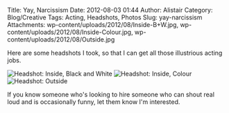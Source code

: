 Title: Yay, Narcissism 
Date: 2012-08-03 01:44
Author: Alistair
Category: Blog/Creative
Tags: Acting, Headshots, Photos
Slug: yay-narcissism
Attachments: wp-content/uploads/2012/08/Inside-B+W.jpg, wp-content/uploads/2012/08/Inside-Colour.jpg, wp-content/uploads/2012/08/Outside.jpg

Here are some headshots I took, so that I can get all those illustrious
acting jobs.

![Headshot: Inside, Black and White](/wp-content/uploads/2012/08/Inside-B+W.jpg "Inside B+W")
![Headshot: Inside, Colour](/wp-content/uploads/2012/08/Inside-Colour.jpg "Inside Colour")
![Headshot: Outside](/wp-content/uploads/2012/08/Outside.jpg "Outside")

If you know someone who's looking to hire someone who can shout real
loud and is occasionally funny, let them know I'm interested.
